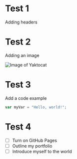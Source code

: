 # Test 1
Adding headers

# Test 2
Adding an image

![Image of Yaktocat](https://octodex.github.com/images/yaktocat.png)

# Test 3
Add a code example
``` javascript
var myVar = "Hello, world!";
```

# Test 4
- [ ] Turn on GitHub Pages
- [ ] Outline my portfolio
- [ ] Introduce myself to the world
